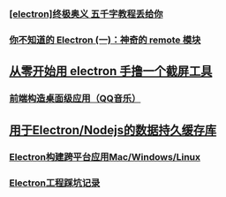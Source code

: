 ### [[electron]终极奥义 五千字教程丢给你](https://juejin.im/post/5ba06b67f265da0ae343e89c)
### [你不知道的 Electron (一)：神奇的 remote 模块](https://juejin.im/post/5ba09712e51d450e9d648138)
## [从零开始用 electron 手撸一个截屏工具](https://juejin.im/post/5bbac5cee51d450e7042ad2c)
### [前端构造桌面级应用（QQ音乐）](https://juejin.im/post/5bfcb417e51d452e5e70ea8a)
## [用于Electron/Nodejs的数据持久缓存库](https://juejin.im/post/5c1728dd518825741e7c0eab)
### [Electron构建跨平台应用Mac/Windows/Linux](https://juejin.im/post/5c46ab47e51d45522b4f55b1)
### [Electron工程踩坑记录](https://juejin.im/post/5c4856cdf265da61620db538)
